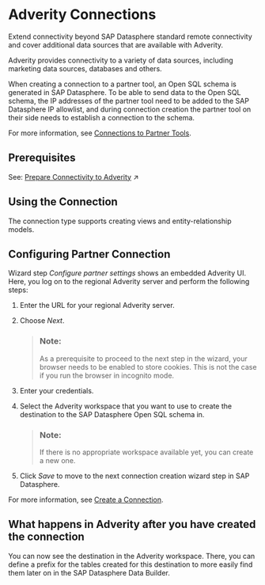 <!-- loio63e9ff5825384a03979666dbc3e715f2 -->

# Adverity Connections

Extend connectivity beyond SAP Datasphere standard remote connectivity and cover additional data sources that are available with Adverity. 

Adverity provides connectivity to a variety of data sources, including marketing data sources, databases and others.

When creating a connection to a partner tool, an Open SQL schema is generated in SAP Datasphere. To be able to send data to the Open SQL schema, the IP addresses of the partner tool need to be added to the SAP Datasphere IP allowlist, and during connection creation the partner tool on their side needs to establish a connection to the schema.

For more information, see [Connections to Partner Tools](connections-to-partner-tools-55da0fa.md).



<a name="loio63e9ff5825384a03979666dbc3e715f2__section_j1b_byq_spb"/>

## Prerequisites

See: [Prepare Connectivity to Adverity](https://help.sap.com/viewer/9f804b8efa8043539289f42f372c4862/cloud/en-US/a37a758eba3340f7a021d7e04af62c4c.html "To be able to successfully validate and use a connection to Adverity for view building certain preparations have to be made.") :arrow_upper_right: 



<a name="loio63e9ff5825384a03979666dbc3e715f2__Adverity_usage"/>

## Using the Connection

The connection type supports creating views and entity-relationship models.



<a name="loio63e9ff5825384a03979666dbc3e715f2__section_nrb_hcc_x4b"/>

## Configuring Partner Connection



Wizard step *Configure partner settings* shows an embedded Adverity UI. Here, you log on to the regional Adverity server and perform the following steps:

1.  Enter the URL for your regional Adverity server.

2.  Choose *Next*.

    > ### Note:  
    > As a prerequisite to proceed to the next step in the wizard, your browser needs to be enabled to store cookies. This is not the case if you run the browser in incognito mode.

3.  Enter your credentials.

4.  Select the Adverity workspace that you want to use to create the destination to the SAP Datasphere Open SQL schema in.

    > ### Note:  
    > If there is no appropriate workspace available yet, you can create a new one.

5.  Click *Save* to move to the next connection creation wizard step in SAP Datasphere.


For more information, see [Create a Connection](create-a-connection-c216584.md).



<a name="loio63e9ff5825384a03979666dbc3e715f2__section_zqm_gpl_mnb"/>

## What happens in Adverity after you have created the connection

You can now see the destination in the Adverity workspace. There, you can define a prefix for the tables created for this destination to more easily find them later on in the SAP Datasphere Data Builder.

